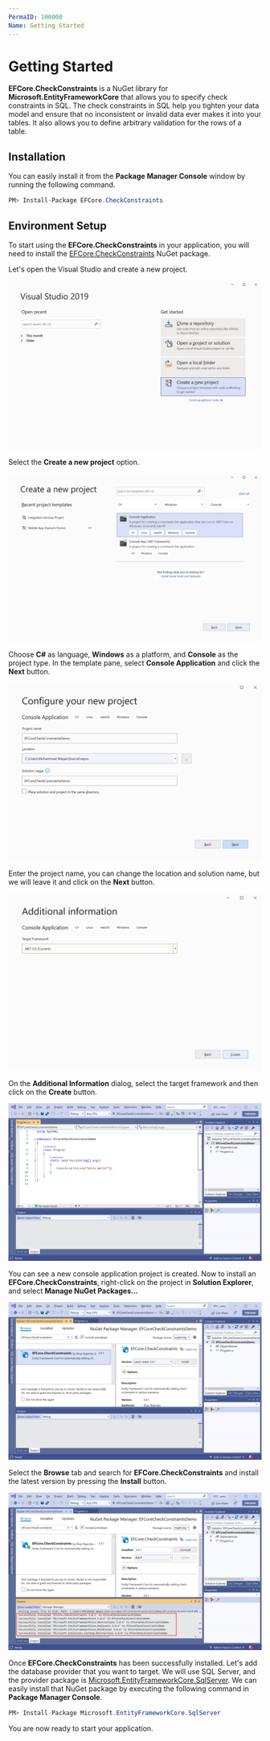 ```yaml
---
PermaID: 100000
Name: Getting Started
---
```


# Getting Started

**EFCore.CheckConstraints** is a NuGet library for **Microsoft.EntityFrameworkCore** that allows you to specify check constraints in SQL. The check constraints in SQL help you tighten your data model and ensure that no inconsistent or invalid data ever makes it into your tables. It also allows you to define arbitrary validation for the rows of a table. 

## Installation

You can easily install it from the **Package Manager Console** window by running the following command.

```csharp
PM> Install-Package EFCore.CheckConstraints
```

## Environment Setup

To start using the **EFCore.CheckConstraints** in your application, you will need to install the [EFCore.CheckConstraints](https://www.nuget.org/packages/EFCore.CheckConstraints) NuGet package.

Let's open the Visual Studio and create a new project.

<img src="images/setup-1.png" alt="Create a new project">

Select the **Create a new project** option.

<img src="images/setup-2.png" alt="Select Console Application template">

Choose **C#** as language, **Windows** as a platform, and **Console** as the project type. In the template pane, select **Console Application** and click the **Next** button.

<img src="images/setup-3.png" alt="Configure your new project">

Enter the project name, you can change the location and solution name, but we will leave it and click on the **Next** button.  

<img src="images/setup-4.png" alt="Additional Information">

On the **Additional Information** dialog, select the target framework and then click on the **Create** button.  

<img src="images/setup-5.png" alt="Console Application created">

You can see a new console application project is created. Now to install an **EFCore.CheckConstraints**, right-click on the project in **Solution Explorer**, and select **Manage NuGet Packages...**

<img src="images/setup-6.png" alt="Install EFCore.CheckConstraints">

Select the **Browse** tab and search for **EFCore.CheckConstraints** and install the latest version by pressing the **Install** button. 

<img src="images/setup-7.png" alt="EFCore.CheckConstraints installed successfully">

Once **EFCore.CheckConstraints** has been successfully installed. Let's add the database provider that you want to target. We will use SQL Server, and the provider package is [Microsoft.EntityFrameworkCore.SqlServer](https://www.nuget.org/packages/Microsoft.EntityFrameworkCore.SqlServer). We can easily install that NuGet package by executing the following command in **Package Manager Console**. 

```csharp
PM> Install-Package Microsoft.EntityFrameworkCore.SqlServer
```

You are now ready to start your application.
